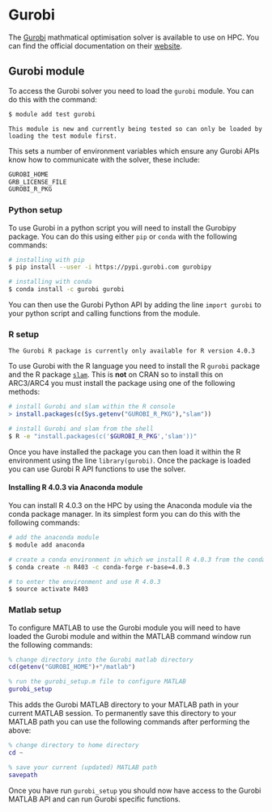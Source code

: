 # Gurobi

The [Gurobi](https://www.gurobi.com/) mathmatical optimisation solver is available to use on HPC. You can find the official documentation on their [website](https://www.gurobi.com/documentation/9.1/).

## Gurobi module

To access the Gurobi solver you need to load the `gurobi` module. You can do this with the command:

```bash
$ module add test gurobi
```

```{note}
This module is new and currently being tested so can only be loaded by loading the test module first.
```

This sets a number of environment variables which ensure any Gurobi APIs know how to communicate with the solver, these include:

```bash
GUROBI_HOME
GRB_LICENSE_FILE
GUROBI_R_PKG
```

### Python setup

To use Gurobi in a python script you will need to install the Gurobipy package. You can do this using either `pip` or `conda` with the following commands:

```bash
# installing with pip
$ pip install --user -i https://pypi.gurobi.com gurobipy

# installing with conda
$ conda install -c gurobi gurobi
```

You can then use the Gurobi Python API by adding the line `import gurobi` to your python script and calling functions from the module.

### R setup

```{note}
The Gurobi R package is currently only available for R version 4.0.3
```

To use Gurobi with the R language you need to install the R `gurobi` package and the R package [`slam`](https://cran.r-project.org/web/packages/slam/index.html). This is **not** on CRAN so to install this on ARC3/ARC4 you must install the package using one of the following methods:

```R
# install Gurobi and slam within the R console
> install.packages(c(Sys.getenv("GUROBI_R_PKG"),"slam"))
```

```bash
# install Gurobi and slam from the shell
$ R -e "install.packages(c('$GUROBI_R_PKG','slam'))"
```

Once you have installed the package you can then load it within the R environment using the line `library(gurobi)`. Once the package is loaded you can use Gurobi R API functions to use the solver.

#### Installing R 4.0.3 via Anaconda module

You can install R 4.0.3 on the HPC by using the Anaconda module via the conda package manager. In its simplest form you can do this with the following commands:

```bash
# add the anaconda module
$ module add anaconda

# create a conda environment in which we install R 4.0.3 from the conda forge channel
$ conda create -n R403 -c conda-forge r-base=4.0.3

# to enter the environment and use R 4.0.3
$ source activate R403
```

### Matlab setup

To configure MATLAB to use the Gurobi module you will need to have loaded the Gurobi module and within the MATLAB command window run the following commands:

```matlab
% change directory into the Gurobi matlab directory
cd(getenv("GUROBI_HOME")+"/matlab")

% run the gurobi_setup.m file to configure MATLAB
gurobi_setup

```

This adds the Gurobi MATLAB directory to your MATLAB path in your current MATLAB session. To permanently save this directory to your MATLAB path you can use the following commands after performing the above:

```matlab
% change directory to home directory
cd ~

% save your current (updated) MATLAB path
savepath

```

Once you have run `gurobi_setup` you should now have access to the Gurobi MATLAB API and can run Gurobi specific functions.
